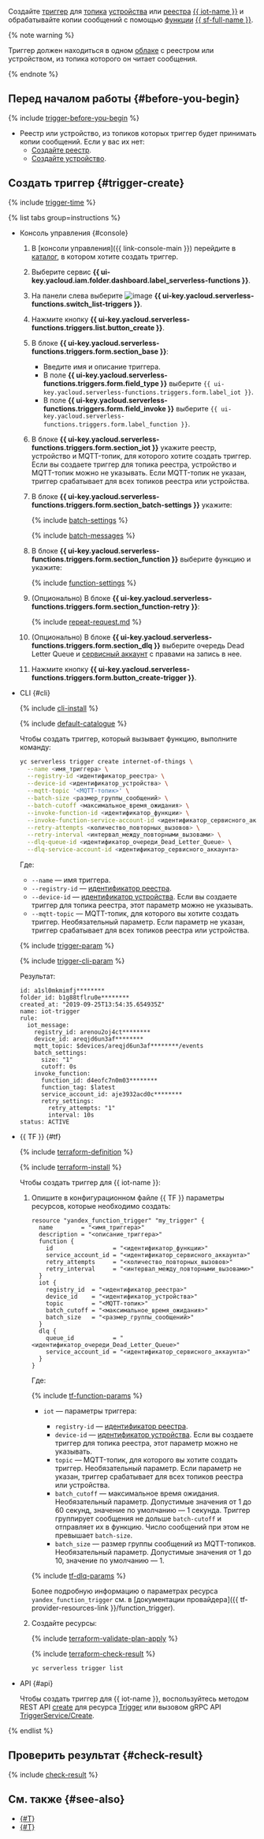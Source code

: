 Создайте [триггер](../../functions/concepts/trigger/iot-core-trigger.md) для [топика](../../iot-core/concepts/topic/index.md) [устройства](../../iot-core/concepts/index.md#device) или [реестра](../../iot-core/concepts/index.md#registry) [{{ iot-name }}](../../iot-core/) и обрабатывайте копии сообщений с помощью [функции](../../functions/concepts/function.md) [{{ sf-full-name }}](../../functions/).

{% note warning %}

Триггер должен находиться в одном [облаке](../../resource-manager/concepts/resources-hierarchy.md#cloud) с реестром или устройством, из топика которого он читает сообщения.

{% endnote %}

## Перед началом работы {#before-you-begin}

{% include [trigger-before-you-begin](trigger-before-you-begin.md) %}

* Реестр или устройство, из топиков которых триггер будет принимать копии сообщений. Если у вас их нет:
  * [Создайте реестр](../../iot-core/operations/registry/registry-create.md).
  * [Создайте устройство](../../iot-core/operations/device/device-create.md).

## Создать триггер {#trigger-create}

{% include [trigger-time](trigger-time.md) %}

{% list tabs group=instructions %}

- Консоль управления {#console}

  1. В [консоли управления]({{ link-console-main }}) перейдите в [каталог](../../resource-manager/concepts/resources-hierarchy.md#folder), в котором хотите создать триггер.
  
  1. Выберите сервис **{{ ui-key.yacloud.iam.folder.dashboard.label_serverless-functions }}**.
  
  1. На панели слева выберите ![image](../../_assets/console-icons/gear-play.svg) **{{ ui-key.yacloud.serverless-functions.switch_list-triggers }}**.
  
  1. Нажмите кнопку **{{ ui-key.yacloud.serverless-functions.triggers.list.button_create }}**.
  
  1. В блоке **{{ ui-key.yacloud.serverless-functions.triggers.form.section_base }}**:
     
     * Введите имя и описание триггера.
     * В поле **{{ ui-key.yacloud.serverless-functions.triggers.form.field_type }}** выберите `{{ ui-key.yacloud.serverless-functions.triggers.form.label_iot }}`.
     * В поле **{{ ui-key.yacloud.serverless-functions.triggers.form.field_invoke }}** выберите `{{ ui-key.yacloud.serverless-functions.triggers.form.label_function }}`.
  
  1. В блоке **{{ ui-key.yacloud.serverless-functions.triggers.form.section_iot }}** укажите реестр, устройство и MQTT-топик, для которого хотите создать триггер. Если вы создаете триггер для топика реестра, устройство и MQTT-топик можно не указывать. Если MQTT-топик не указан, триггер срабатывает для всех топиков реестра или устройства.
  
  1. В блоке **{{ ui-key.yacloud.serverless-functions.triggers.form.section_batch-settings }}** укажите:

     {% include [batch-settings](batch-settings.md) %}

     {% include [batch-messages](batch-messages.md) %}
  
  1. В блоке **{{ ui-key.yacloud.serverless-functions.triggers.form.section_function }}** выберите функцию и укажите:

     {% include [function-settings](function-settings.md) %}

  1. (Опционально) В блоке **{{ ui-key.yacloud.serverless-functions.triggers.form.section_function-retry }}**:

     {% include [repeat-request.md](repeat-request.md) %}

  1. (Опционально) В блоке **{{ ui-key.yacloud.serverless-functions.triggers.form.section_dlq }}** выберите очередь Dead Letter Queue и [сервисный аккаунт](../../iam/concepts/users/service-accounts.md) с правами на запись в нее.
  1. Нажмите кнопку **{{ ui-key.yacloud.serverless-functions.triggers.form.button_create-trigger }}**.

- CLI {#cli}

  {% include [cli-install](../cli-install.md) %}

  {% include [default-catalogue](../default-catalogue.md) %}

  Чтобы создать триггер, который вызывает функцию, выполните команду:

  ```bash
  yc serverless trigger create internet-of-things \
    --name <имя_триггера> \
    --registry-id <идентификатор_реестра> \
    --device-id <идентификатор_устройства> \
    --mqtt-topic '<MQTT-топик>' \
    --batch-size <размер_группы_сообщений> \
    --batch-cutoff <максимальное_время_ожидания> \
    --invoke-function-id <идентификатор_функции> \
    --invoke-function-service-account-id <идентификатор_сервисного_аккаунта> \
    --retry-attempts <количество_повторных_вызовов> \
    --retry-interval <интервал_между_повторными_вызовами> \
    --dlq-queue-id <идентификатор_очереди_Dead_Letter_Queue> \
    --dlq-service-account-id <идентификатор_сервисного_аккаунта>
  ```

  Где:
  * `--name` — имя триггера.
  * `--registry-id` — [идентификатор реестра](../../iot-core/operations/registry/registry-list.md).
  * `--device-id` — [идентификатор устройства](../../iot-core/operations/device/device-list.md). Если вы создаете триггер для топика реестра, этот параметр можно не указывать.
  * `--mqtt-topic` — MQTT-топик, для которого вы хотите создать триггер. Необязательный параметр. Если параметр не указан, триггер срабатывает для всех топиков реестра или устройства.

  {% include [trigger-param](../iot-core/trigger-param-cf.md) %}

  {% include [trigger-cli-param](trigger-cli-param.md) %}

  Результат:

  ```text
  id: a1sl0mkmimfj********
  folder_id: b1g88tflru0e********
  created_at: "2019-09-25T13:54:35.654935Z"
  name: iot-trigger
  rule:
    iot_message:
      registry_id: arenou2oj4ct********
      device_id: areqjd6un3af********
      mqtt_topic: $devices/areqjd6un3af********/events
      batch_settings:
        size: "1"
        cutoff: 0s
      invoke_function:
        function_id: d4eofc7n0m03********
        function_tag: $latest
        service_account_id: aje3932acd0c********
        retry_settings:
          retry_attempts: "1"
          interval: 10s
  status: ACTIVE
  ```

- {{ TF }} {#tf}

  {% include [terraform-definition](../../_tutorials/_tutorials_includes/terraform-definition.md) %}

  {% include [terraform-install](../../_includes/terraform-install.md) %}

  Чтобы создать триггер для {{ iot-name }}:

  1. Опишите в конфигурационном файле {{ TF }} параметры ресурсов, которые необходимо создать:

     ```
     resource "yandex_function_trigger" "my_trigger" {
       name        = "<имя_триггера>"
       description = "<описание_триггера>"
       function {
         id                 = "<идентификатор_функции>"
         service_account_id = "<идентификатор_сервисного_аккаунта>"
         retry_attempts     = "<количество_повторных_вызовов>"
         retry_interval     = "<интервал_между_повторными_вызовами>"
       }
       iot {
         registry_id  = "<идентификатор_реестра>"
         device_id    = "<идентификатор_устройства>"
         topic        = "<MQTT-топик>"
         batch_cutoff = "<максимальное_время_ожидания>"
         batch_size   = "<размер_группы_сообщений>"
       }
       dlq {
         queue_id           = "<идентификатор_очереди_Dead_Letter_Queue>"
         service_account_id = "<идентификатор_сервисного_аккаунта>"
       }
     }
     ```

     Где:

     {% include [tf-function-params](tf-function-params.md) %}

     * `iot` — параметры триггера:

        * `registry-id` — [идентификатор реестра](../../iot-core/operations/registry/registry-list.md).
        * `device-id` — [идентификатор устройства](../../iot-core/operations/device/device-list.md). Если вы создаете триггер для топика реестра, этот параметр можно не указывать.
        * `topic` — MQTT-топик, для которого вы хотите создать триггер. Необязательный параметр. Если параметр не указан, триггер срабатывает для всех топиков реестра или устройства.
        * `batch_cutoff` — максимальное время ожидания. Необязательный параметр. Допустимые значения от 1 до 60 секунд, значение по умолчанию — 1 секунда. Триггер группирует сообщения не дольше `batch-cutoff` и отправляет их в функцию. Число сообщений при этом не превышает `batch-size`.
        * `batch_size` — размер группы сообщений из MQTT-топиков. Необязательный параметр. Допустимые значения от 1 до 10, значение по умолчанию — 1.

     {% include [tf-dlq-params](../serverless-containers/tf-dlq-params.md) %}

     Более подробную информацию о параметрах ресурса `yandex_function_trigger` см. в [документации провайдера]({{ tf-provider-resources-link }}/function_trigger).

  1. Создайте ресурсы:

     {% include [terraform-validate-plan-apply](../../_tutorials/_tutorials_includes/terraform-validate-plan-apply.md) %}

     {% include [terraform-check-result](../../_tutorials/_tutorials_includes/terraform-check-result.md) %}

     ```bash
     yc serverless trigger list
     ```

- API {#api}

  Чтобы создать триггер для {{ iot-name }}, воспользуйтесь методом REST API [create](../../functions/triggers/api-ref/Trigger/create.md) для ресурса [Trigger](../../functions/triggers/api-ref/Trigger/index.md) или вызовом gRPC API [TriggerService/Create](../../functions/triggers/api-ref/grpc/Trigger/create.md).

{% endlist %}

## Проверить результат {#check-result}

{% include [check-result](check-result.md) %}

## См. также {#see-also}

* [{#T}](../../serverless-containers/operations/iot-core-trigger-create.md)
* [{#T}](../../api-gateway/operations/trigger/iot-core-trigger-create.md)
